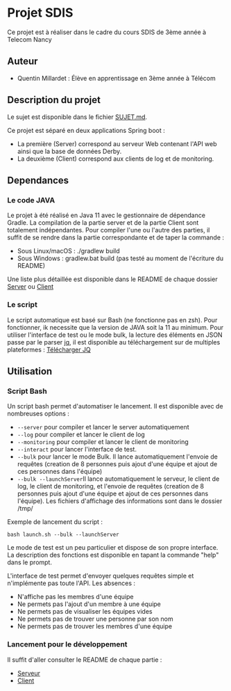 # Projet SDIS

Ce projet est à réaliser dans le cadre du cours SDIS de 3ème année à Telecom Nancy

## Auteur

- Quentin Millardet : Élève en apprentissage en 3ème année à Télécom


## Description du projet

Le sujet est disponible dans le fichier [SUJET.md](SUJET.md).

Ce projet est séparé en deux applications Spring boot : 
- La première (Server) correspond au serveur Web contenant l'API web ainsi que la base de données Derby.
- La deuxième (Client) correspond aux clients de log et de monitoring.

## Dependances

### Le code JAVA

Le projet à été réalisé en Java 11 avec le gestionnaire de dépendance Gradle. La compilation de la partie server et de la partie Client sont totalement indépendantes. 
Pour compiler l'une ou l'autre des parties, il suffit de se rendre dans la partie correspondante et de taper la commande : 
- Sous Linux/macOS : ./gradlew build 
- Sous Windows : gradlew.bat build (pas testé au moment de l'écriture du README)

Une liste plus détaillée est disponible dans le README de chaque dossier [Server](Server/README.md) ou [Client](Client/README.md)

### Le script

Le script automatique est basé sur Bash (ne fonctionne pas en zsh). Pour fonctionner, ik necessite que la version de JAVA soit la 11 au minimum. 
Pour utiliser l'interface de test ou le mode bulk, la lecture des éléments en JSON passe par le parser [jq](https://stedolan.github.io/jq/), il est disponible au téléchargement sur de multiples plateformes : [Télécharger JQ](https://stedolan.github.io/jq/download/)

## Utilisation

### Script Bash

Un script bash permet d'automatiser le lancement. Il est disponible avec de nombreuses options : 
- ```--server```     pour compiler et lancer le server automatiquement
- ```--log```        pour compiler et lancer le client de log
- ```--monitoring``` pour compiler et lancer le client de monitoring
- ```--interact```       pour lancer l'interface de test. 
- ```--bulk```       pour lancer le mode Bulk. Il lance automatiquement l'envoie de requêtes (creation de 8 personnes puis ajout d'une équipe et ajout de ces personnes dans l'équipe)
- ```--bulk --launchServer```Il lance automatiquement le serveur, le client de log, le client de monitoring, et l'envoie de requêtes (creation de 8 personnes puis ajout d'une équipe et ajout de ces personnes dans l'équipe). Les fichiers d'affichage des informations sont dans le dossier /tmp/

Exemple de lancement du script : 

    bash launch.sh --bulk --launchServer

Le mode de test est un peu particulier et dispose de son propre interface. La description des fonctions est disponible en tapant la commande "help" dans le prompt. 

L'interface de test permet d'envoyer quelques requêtes simple et n'implémente pas toute l'API.
Les absences : 
- N'affiche pas les membres d'une équipe
- Ne permets pas l'ajout d'un membre à une équipe
- Ne permets pas de visualiser les équipes vides
- Ne permets pas de trouver une personne par son nom
- Ne permets pas de trouver les membres d'une équipe


### Lancement pour le développement

Il suffit d'aller consulter le README de chaque partie :
* [Serveur](Server/README.md)
* [Client](Client/README.md)